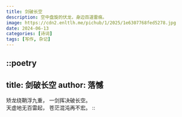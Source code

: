 ```yaml
---
title: 剑破长空
description: 空中盘旋的伏龙，身边百道雷痕。
image: https://cdn2.enltlh.me/pichub/1/2025/1e6307768fed5278.jpg
date: 2024-06-13
categories: [诗词]
tags: [写作, 杂记]
---
```


::poetry
---
title: 剑破长空
author: 落憾
---
矫龙绕鞘浮九重，
一剑挥决破长空。  
天虚地无百雷起，
苍茫混沌再不宏。
::